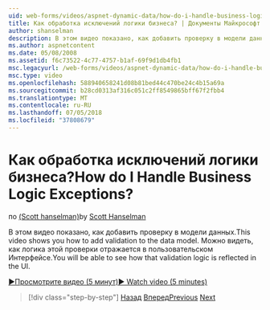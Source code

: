 ```yaml
---
uid: web-forms/videos/aspnet-dynamic-data/how-do-i-handle-business-logic-exceptions
title: Как обработка исключений логики бизнеса? | Документы Майкрософт
author: shanselman
description: В этом видео показано, как добавить проверку в модели данных. Можно видеть, как логика этой проверки отражается в пользовательском Интерфейсе.
ms.author: aspnetcontent
ms.date: 05/08/2008
ms.assetid: f6c73522-4c77-4757-b1af-69f9d1db4fb1
msc.legacyurl: /web-forms/videos/aspnet-dynamic-data/how-do-i-handle-business-logic-exceptions
msc.type: video
ms.openlocfilehash: 588940658241d08b81bed44c470be24c4b15a69a
ms.sourcegitcommit: b28cd0313af316c051c2ff8549865bff67f2fbb4
ms.translationtype: MT
ms.contentlocale: ru-RU
ms.lasthandoff: 07/05/2018
ms.locfileid: "37808679"
---
```

<a name="how-do-i-handle-business-logic-exceptions"></a><span data-ttu-id="08f8a-105">Как обработка исключений логики бизнеса?</span><span class="sxs-lookup"><span data-stu-id="08f8a-105">How do I Handle Business Logic Exceptions?</span></span>
====================
<span data-ttu-id="08f8a-106">по [(Scott hanselman)](https://github.com/shanselman)</span><span class="sxs-lookup"><span data-stu-id="08f8a-106">by [Scott Hanselman](https://github.com/shanselman)</span></span>

<span data-ttu-id="08f8a-107">В этом видео показано, как добавить проверку в модели данных.</span><span class="sxs-lookup"><span data-stu-id="08f8a-107">This video shows you how to add validation to the data model.</span></span> <span data-ttu-id="08f8a-108">Можно видеть, как логика этой проверки отражается в пользовательском Интерфейсе.</span><span class="sxs-lookup"><span data-stu-id="08f8a-108">You will be able to see how that validation logic is reflected in the UI.</span></span>

[<span data-ttu-id="08f8a-109">&#9654;Просмотрите видео (5 минут)</span><span class="sxs-lookup"><span data-stu-id="08f8a-109">&#9654; Watch video (5 minutes)</span></span>](https://channel9.msdn.com/Blogs/ASP-NET-Site-Videos/how-do-i-handle-business-logic-exceptions)

> [!div class="step-by-step"]
> <span data-ttu-id="08f8a-110">[Назад](how-do-i-change-how-my-fields-render.md)
> [Вперед](how-do-i-make-custom-pages.md)</span><span class="sxs-lookup"><span data-stu-id="08f8a-110">[Previous](how-do-i-change-how-my-fields-render.md)
[Next](how-do-i-make-custom-pages.md)</span></span>
